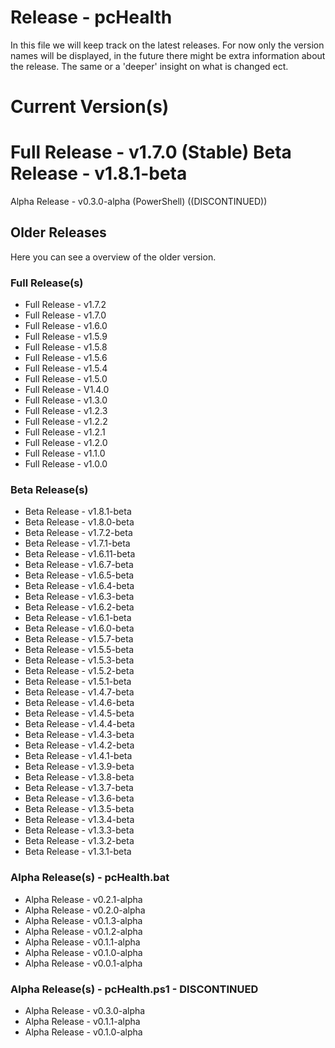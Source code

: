 # Release - pcHealth

In this file we will keep track on the latest releases.
For now only the version names will be displayed, in the future there might be extra information about the release. The same or a 'deeper' insight on what is changed ect.

# Current Version(s)

Full Release - v1.7.0 (Stable)
Beta Release - v1.8.1-beta
=======
Alpha Release - v0.3.0-alpha (PowerShell) ((DISCONTINUED))

## Older Releases

Here you can see a overview of the older version.

### Full Release(s)

- Full Release - v1.7.2
- Full Release - v1.7.0
- Full Release - v1.6.0
- Full Release - v1.5.9
- Full Release - v1.5.8
- Full Release - v1.5.6
- Full Release - v1.5.4
- Full Release - v1.5.0
- Full Release - V1.4.0
- Full Release - v1.3.0
- Full Release - v1.2.3
- Full Release - v1.2.2
- Full Release - v1.2.1
- Full Release - v1.2.0
- Full Release - v1.1.0
- Full Release - v1.0.0

### Beta Release(s)

- Beta Release - v1.8.1-beta
- Beta Release - v1.8.0-beta
- Beta Release - v1.7.2-beta
- Beta Release - v1.7.1-beta
- Beta Release - v1.6.11-beta
- Beta Release - v1.6.7-beta
- Beta Release - v1.6.5-beta
- Beta Release - v1.6.4-beta
- Beta Release - v1.6.3-beta
- Beta Release - v1.6.2-beta
- Beta Release - v1.6.1-beta
- Beta Release - v1.6.0-beta
- Beta Release - v1.5.7-beta
- Beta Release - v1.5.5-beta
- Beta Release - v1.5.3-beta
- Beta Release - v1.5.2-beta
- Beta Release - v1.5.1-beta
- Beta Release - v1.4.7-beta
- Beta Release - v1.4.6-beta
- Beta Release - v1.4.5-beta
- Beta Release - v1.4.4-beta
- Beta Release - v1.4.3-beta
- Beta Release - v1.4.2-beta
- Beta Release - v1.4.1-beta
- Beta Release - v1.3.9-beta
- Beta Release - v1.3.8-beta
- Beta Release - v1.3.7-beta
- Beta Release - v1.3.6-beta
- Beta Release - v1.3.5-beta
- Beta Release - v1.3.4-beta
- Beta Release - v1.3.3-beta
- Beta Release - v1.3.2-beta
- Beta Release - v1.3.1-beta

### Alpha Release(s) - pcHealth.bat

- Alpha Release - v0.2.1-alpha
- Alpha Release - v0.2.0-alpha
- Alpha Release - v0.1.3-alpha
- Alpha Release - v0.1.2-alpha
- Alpha Release - v0.1.1-alpha
- Alpha Release - v0.1.0-alpha
- Alpha Release - v0.0.1-alpha


### Alpha Release(s) - pcHealth.ps1 - DISCONTINUED

- Alpha Release - v0.3.0-alpha
- Alpha Release - v0.1.1-alpha
- Alpha Release - v0.1.0-alpha